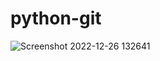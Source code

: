 # python-git

![Screenshot 2022-12-26 132641](https://user-images.githubusercontent.com/95305283/209525434-010bfe5b-52ef-483a-8538-adf1100bbde3.png)
